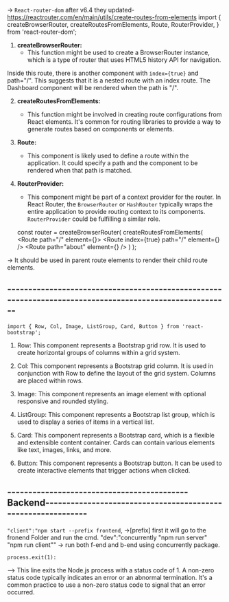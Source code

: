 -> `React-router-dom`  after v6.4 they updated-https://reactrouter.com/en/main/utils/create-routes-from-elements
import {
  createBrowserRouter,
  createRoutesFromElements,
  Route,
  RouterProvider,
} from 'react-router-dom';

1. **createBrowserRouter:**
   - This function might be used to create a BrowserRouter instance, which is a type of router that uses HTML5 history API for navigation.

Inside this route, there is another <Route> component with `index={true}` and path="/". This suggests that it is a nested route with an index route. The Dashboard component will be rendered when the path is "/".

2. **createRoutesFromElements:**
   - This function might be involved in creating route configurations from React elements. It's common for routing libraries to provide a way to generate routes based on components or elements.

3. **Route:**
   - This component is likely used to define a route within the application. It could specify a path and the component to be rendered when that path is matched.

4. **RouterProvider:**
   - This component might be part of a context provider for the router. In React Router, the `BrowserRouter` or `HashRouter` typically wraps the entire application to provide routing context to its components. `RouterProvider` could be fulfilling a similar role.

   const router = createBrowserRouter(
  createRoutesFromElements(
    <Route path="/" element={<App />}>
      <Route index={true} path="/" element={<HomeScreen />} />
      <Route path="about" element={<About />} />
    </Route>
  )
);

<Outlet/> -> It should be used in parent route elements to render their child route elements.

## --------------------------------------------------------------------------------------------------------

`import { Row, Col, Image, ListGroup, Card, Button } from 'react-bootstrap';`

1. Row: This component represents a Bootstrap grid row. It is used to create horizontal groups of columns within a grid system.

2. Col: This component represents a Bootstrap grid column. It is used in conjunction with Row to define the layout of the grid system. Columns are placed within rows.

3. Image: This component represents an image element with optional responsive and rounded styling.

4. ListGroup: This component represents a Bootstrap list group, which is used to display a series of items in a vertical list.

5. Card: This component represents a Bootstrap card, which is a flexible and extensible content container. Cards can contain various elements like text, images, links, and more.

6. Button: This component represents a Bootstrap button. It can be used to create interactive elements that trigger actions when clicked.

## -------------------------------------------Backend-------------------------------------------------------------
`"client":"npm start --prefix frontend`,  ->[prefix] first it will go to the fronend Folder and run the cmd.
  "dev":"concurrently \"npm run server\" \"npm run client\"" -> run both f-end and b-end using concurrently package.

`process.exit(1):`

--> This line exits the Node.js process with a status code of 1. A non-zero status code typically indicates an error or an abnormal termination. It's a common practice to use a non-zero status code to signal that an error occurred.
